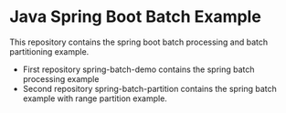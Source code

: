 # Java Spring Boot Batch Example

This repository contains the spring boot batch processing and batch partitioning example.

- First repository spring-batch-demo contains the spring batch processing example
- Second repository spring-batch-partition contains the spring batch example with range partition example.
